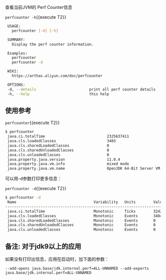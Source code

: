 
查看当前JVM的 Perf Counter信息

`perfcounter -h`{{execute T2}}

```bash
 USAGE:
   perfcounter [-d] [-h]

 SUMMARY:
   Display the perf counter information.

 Examples:
   perfcounter
   perfcounter -d

 WIKI:
   https://arthas.aliyun.com/doc/perfcounter

 OPTIONS:
 -d, --details                        print all perf counter details
 -h, --help                           this help
```

## 使用参考

`perfcounter`{{execute T2}}

```bash
$ perfcounter
 java.ci.totalTime                            2325637411
 java.cls.loadedClasses                       3403
 java.cls.sharedLoadedClasses                 0
 java.cls.sharedUnloadedClasses               0
 java.cls.unloadedClasses                     0
 java.property.java.version                   11.0.4
 java.property.java.vm.info                   mixed mode
 java.property.java.vm.name                   OpenJDK 64-Bit Server VM
 ```

可以用-d参数打印更多信息：

`perfcounter -d`{{execute T2}}

```bash
$ perfcounter -d
 Name                                   Variability   Units        Value
---------------------------------------------------------------------------------
 java.ci.totalTime                      Monotonic     Ticks        3242526906
 java.cls.loadedClasses                 Monotonic     Events       3404
 java.cls.sharedLoadedClasses           Monotonic     Events       0
 java.cls.sharedUnloadedClasses         Monotonic     Events       0
 java.cls.unloadedClasses               Monotonic     Events       0
```

## 备注: 对于jdk9以上的应用

如果没有打印出信息，应用在启动时，加下面的参数：

`--add-opens java.base/jdk.internal.perf=ALL-UNNAMED --add-exports java.base/jdk.internal.perf=ALL-UNNAMED`
